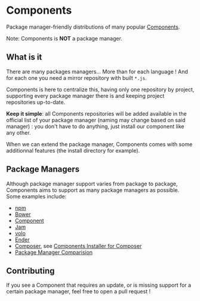 Components
==========

Package manager-friendly distributions of many popular [Components](http://github.com/components).

Note: Components is **NOT** a package manager.

What is it
----------

There are many packages managers... More than for each language !
And for each one you need a mirror repository with built `*.js`.

Components is here to centralize this, having only one repository by project, supporting 
every package manager there is and keeping project repositories up-to-date.

**Keep it simple**: all Components repositories will be added available in the
official list of your package manager (naming may change based on said manager) :
you don't have to do anything, just install our component like any other.

When we can extend the package manager, Components comes with some additionnal
features (the install directory for example).


Package Managers
----------------

Although package manager support varies from package to package, Components aims
to support as many package managers as possible. Some examples include:

* [npm](http://npmjs.org)
* [Bower](http://bower.io/)
* [Component](http://github.com/component/component)
* [Jam](http://jamjs.org)
* [volo](http://volojs.org)
* [Ender](http://ender.jit.su)
* [Composer](http://getcomposer.org), see [Components Installer for Composer](https://github.com/RobLoach/component-installer)
* [Package Manager Comparision](https://github.com/wilmoore/frontend-packagers)


Contributing
------------

If you see a Component that requires an update, or is missing support for a
certain package manager, feel free to open a pull request !
